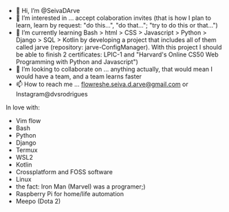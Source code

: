 - 👋 Hi, I’m @SeivaDArve
- 👀 I’m interested in ... accept colaboration invites (that is how I plan to learn, learn by request: "do this...", "do that..."; "try to do this or that...")
- 🌱 I’m currently learning Bash > html > CSS > Javascript > Python > Django > SQL > Kotlin by developing a project that includes all of them called jarve (repository: jarve-ConfigManager). With this project I should be able to finish 2 certificates: LPIC-1 and "Harvard's Online CS50 Web Programming with Python and Javascript")
- 💞️ I’m looking to collaborate on ... anything actually, that would mean I would have a team, and a team learns faster
- 📫 How to reach me ... flowreshe.seiva.d.arve@gmail.com or Instagram@dvsrodrigues

In love with:
- Vim flow
- Bash
- Python
- Django
- Termux
- WSL2
- Kotlin
- Crossplatform and FOSS software
- Linux
- the fact: Iron Man (Marvel) was a programer;)
- Raspberry Pi for home/life automation
- Meepo (Dota 2)

<!---
SeivaDArve/SeivaDArve is a ✨ special ✨ repository because its `README.md` (this file) appears on your GitHub profile.
You can click the Preview link to take a look at your changes.
--->

